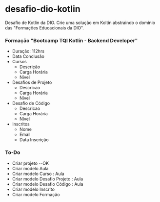 # desafio-dio-kotlin
 Desafio de Kotlin da DIO. Crie uma solução em Koltin abstraindo o domínio das "Formações Educacionais da DIO".

### Formação "Bootcamp TQI Kotlin - Backend Developer"
- Duração: 112hrs
- Data Conclusão
- Cursos
  - Descrição
  - Carga Horária
  - Nível
- Desafios de Projeto
  - Descricao
  - Carga Horária
  - Nível
- Desafio de Código
  - Descricao
  - Carga Horária
  - Nível
- Inscritos
  - Nome
  - Email
  - Data Inscrição

### To-Do
- Criar projeto --OK
- Criar modelo Aula
- Criar modelo Curso : Aula
- Criar modelo Desafio Projeto : Aula
- Criar modelo Desafio Código : Aula
- Criar modelo Inscrito
- Criar modelo Formação